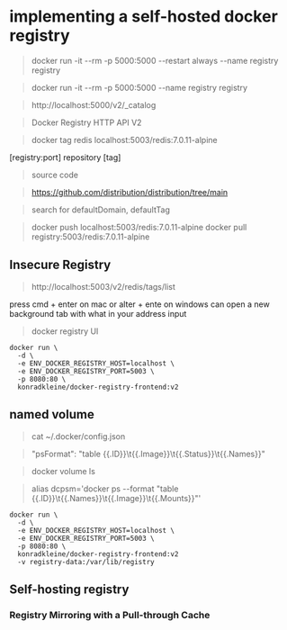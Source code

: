 # implementing a self-hosted docker registry

> docker run -it --rm -p 5000:5000 --restart always --name registry registry

> docker run -it --rm -p 5000:5000 --name registry registry

> http://localhost:5000/v2/_catalog

> Docker Registry HTTP API V2

> docker tag redis localhost:5003/redis:7.0.11-alpine

[registry:port] repository [tag]

> source code 

> https://github.com/distribution/distribution/tree/main

> search for defaultDomain, defaultTag

> docker push  localhost:5003/redis:7.0.11-alpine
> docker pull  registry:5003/redis:7.0.11-alpine

## Insecure Registry

> http://localhost:5003/v2/redis/tags/list

press cmd + enter on mac or alter + ente on windows can open a new background tab with what in your address input

> docker registry UI

```
docker run \
  -d \
  -e ENV_DOCKER_REGISTRY_HOST=localhost \
  -e ENV_DOCKER_REGISTRY_PORT=5003 \
  -p 8080:80 \
  konradkleine/docker-registry-frontend:v2
```

## named volume

> cat ~/.docker/config.json

> "psFormat": "table {{.ID}}\t{{.Image}}\t{{.Status}}\t{{.Names}}"

> docker volume ls

> alias dcpsm='docker ps --format "table {{.ID}}\t{{.Names}}\t{{.Image}}\t{{.Mounts}}"'


```
docker run \
  -d \
  -e ENV_DOCKER_REGISTRY_HOST=localhost \
  -e ENV_DOCKER_REGISTRY_PORT=5003 \
  -p 8080:80 \
  konradkleine/docker-registry-frontend:v2
  -v registry-data:/var/lib/registry 
```

## Self-hosting registry

### Registry Mirroring with a Pull-through Cache


